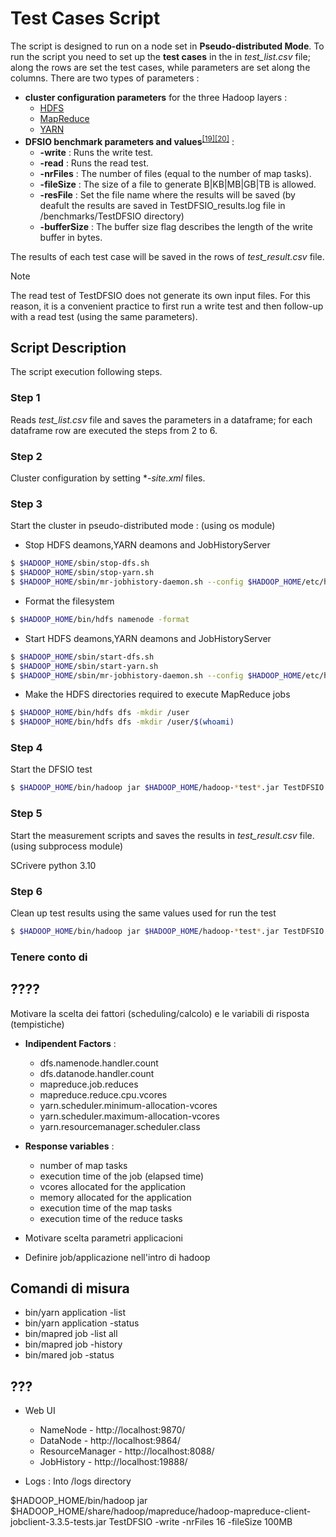 # Test Cases Script
The script is designed to run on a node set in **Pseudo-distributed Mode**. To run the script you need to set up the **test cases** in the in *test_list.csv* file; along the rows are set the test cases, while parameters are set along the columns. There are two types of parameters :
* **cluster configuration parameters** for the three Hadoop layers :
    * [HDFS](Parameters.md#hdfsparanalysis)
    * [MapReduce](Parameters.md#maprredparanalysis)
    * [YARN](Parameters.md#yarnparanalysis)
* **DFSIO benchmark parameters and values**<sup>[[19]](References.md#dfsio)</sup><sup>[[20]](References.md#benchmark)</sup> :
  * **-write** : Runs the write test.
  * **-read** : Runs the read test.
  * **-nrFiles** : The number of files (equal to the number of map tasks).
  * **-fileSize** : The size of a file to generate B|KB|MB|GB|TB is allowed.
  * **-resFile** : Set the file name where the results will be saved (by deafult the results are saved in TestDFSIO_results.log file in /benchmarks/TestDFSIO directory)
  * **-bufferSize** : The buffer size flag describes the length of the write buffer in bytes.

The results of each test case will be saved in the rows of *test_result.csv* file.

> [!NOTE]
> The read test of TestDFSIO does not generate its own input files. For this reason, it is a convenient practice to first run a write test and then follow-up with a read test (using the same parameters).

## Script Description <a name="scriptdesc"></a>
The script execution following steps.

### Step 1
Reads *test_list.csv* file and saves the parameters in a dataframe; for each dataframe row are executed the steps from 2 to 6.

### Step 2
Cluster configuration by setting **-site.xml* files.

### Step 3
Start the cluster in pseudo-distributed mode : (using os module)
  * Stop HDFS deamons,YARN deamons and JobHistoryServer
  ```bash
  $ $HADOOP_HOME/sbin/stop-dfs.sh
  $ $HADOOP_HOME/sbin/stop-yarn.sh
  $ $HADOOP_HOME/sbin/mr-jobhistory-daemon.sh --config $HADOOP_HOME/etc/hadoop stop historyserver
  ```
  * Format the filesystem
  ```bash
  $ $HADOOP_HOME/bin/hdfs namenode -format
  ```
  * Start HDFS deamons,YARN deamons and JobHistoryServer
  ```bash
  $ $HADOOP_HOME/sbin/start-dfs.sh
  $ $HADOOP_HOME/sbin/start-yarn.sh
  $ $HADOOP_HOME/sbin/mr-jobhistory-daemon.sh --config $HADOOP_HOME/etc/hadoop start historyserver
  ```
  * Make the HDFS directories required to execute MapReduce jobs
  ```bash
  $ $HADOOP_HOME/bin/hdfs dfs -mkdir /user
  $ $HADOOP_HOME/bin/hdfs dfs -mkdir /user/$(whoami)
  ```

### Step 4 
Start the DFSIO test
```bash
$ $HADOOP_HOME/bin/hadoop jar $HADOOP_HOME/hadoop-*test*.jar TestDFSIO -read | -write [-nrFiles N] [-fileSize MB] [-resFile resultFileName] [-bufferSize Bytes]
```

### Step 5
Start the measurement scripts and saves the results in *test_result.csv* file. (using subprocess module)

SCrivere python 3.10

### Step 6
Clean up test results using the same values used for run the test
```bash
$ $HADOOP_HOME/bin/hadoop jar $HADOOP_HOME/hadoop-*test*.jar TestDFSIO -clean [-nrFiles N] [-fileSize MB] [-resFile resultFileName] [-bufferSize Bytes]
```


### Tenere conto di 
<?xml-stylesheet type="text/xsl" href="configuration.xsl"?>


## ????
Motivare la scelta dei fattori (scheduling/calcolo) e le variabili di risposta (tempistiche)
* **Indipendent Factors** : 
  * dfs.namenode.handler.count
  * dfs.datanode.handler.count
  * mapreduce.job.reduces
  * mapreduce.reduce.cpu.vcores
  * yarn.scheduler.minimum-allocation-vcores
  * yarn.scheduler.maximum-allocation-vcores
  * yarn.resourcemanager.scheduler.class
* **Response variables** : 
  * number of map tasks
  * execution time of the job (elapsed time)
  * vcores allocated for the application
  * memory allocated for the application
  * execution time of the map tasks
  * execution time of the reduce tasks

* Motivare scelta parametri applicacioni
* Definire job/applicazione nell'intro di hadoop

## Comandi di misura
* bin/yarn application -list
* bin/yarn application -status <appID>
* bin/mapred job -list all
* bin/mapred job -history <jobID>
* bin/mared job -status <jobID>


## ???
* Web UI
  * NameNode - http://localhost:9870/
  * DataNode -  http://localhost:9864/
  * ResourceManager - http://localhost:8088/
  * JobHistory - http://localhost:19888/
     
* Logs : Into /logs directory


$HADOOP_HOME/bin/hadoop jar $HADOOP_HOME/share/hadoop/mapreduce/hadoop-mapreduce-client-jobclient-3.3.5-tests.jar TestDFSIO -write -nrFiles 16 -fileSize 100MB
